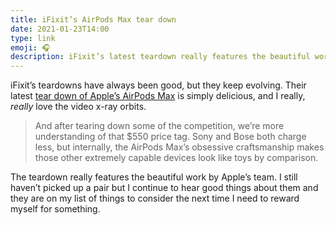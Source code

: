 ```yaml
---
title: iFixit’s AirPods Max tear down
date: 2021-01-23T14:00
type: link
emoji: 🎧
description: iFixit’s latest teardown really features the beautiful work by Apple’s team.
---
```


iFixit’s teardowns have always been good, but they keep evolving. Their latest [tear down of Apple’s AirPods Max][link] is simply delicious, and I really, _really_ love the video x-ray orbits.

> And after tearing down some of the competition, we’re more understanding of that $550 price tag. Sony and Bose both charge less, but internally, the AirPods Max’s obsessive craftsmanship makes those other extremely capable devices look like toys by comparison.

The teardown really features the beautiful work by Apple’s team. I still haven’t picked up a pair but I continue to hear good things about them and they are on my list of things to consider the next time I need to reward myself for something.

[link]: https://www.ifixit.com/Teardown/AirPods+Max+Teardown/139369
